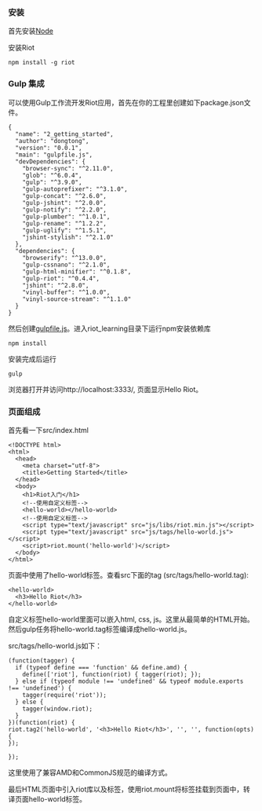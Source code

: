 ### 安装

首先安装[Node](http://nodejs.org)

安装Riot

    npm install -g riot
    
    
### Gulp 集成

可以使用Gulp工作流开发Riot应用，首先在你的工程里创建如下package.json文件。

    {
      "name": "2_getting_started",
      "author": "dongtong",
      "version": "0.0.1",
      "main": "gulpfile.js",
      "devDependencies": {
        "browser-sync": "^2.11.0",
        "glob": "^6.0.4",
        "gulp": "^3.9.0",
        "gulp-autoprefixer": "^3.1.0",
        "gulp-concat": "^2.6.0",
        "gulp-jshint": "^2.0.0",
        "gulp-notify": "^2.2.0",
        "gulp-plumber": "^1.0.1",
        "gulp-rename": "^1.2.2",
        "gulp-uglify": "^1.5.1",
        "jshint-stylish": "^2.1.0"
      },
      "dependencies": {
        "browserify": "^13.0.0",
        "gulp-cssnano": "^2.1.0",
        "gulp-html-minifier": "^0.1.8",
        "gulp-riot": "^0.4.4",
        "jshint": "^2.8.0",
        "vinyl-buffer": "^1.0.0",
        "vinyl-source-stream": "^1.1.0"
      }
    }
    
然后创建[gulpfile.js](riot_learning/gulpfile.js)。进入riot_learning目录下运行npm安装依赖库

    npm install
    
安装完成后运行

    gulp

浏览器打开并访问http://localhost:3333/, 页面显示Hello Riot。

### 页面组成

首先看一下src/index.html

    <!DOCTYPE html>
    <html>
      <head>
        <meta charset="utf-8">
        <title>Getting Started</title>
      </head>
      <body>
        <h1>Riot入门</h1>
        <!--使用自定义标签-->
        <hello-world></hello-world>
        <!--使用自定义标签-->
        <script type="text/javascript" src="js/libs/riot.min.js"></script>
        <script type="text/javascript" src="js/tags/hello-world.js"></script>
        <script>riot.mount('hello-world')</script>
      </body>
    </html>

页面中使用了hello-world标签。查看src下面的tag (src/tags/hello-world.tag): 

    <hello-world>
      <h3>Hello Riot</h3>
    </hello-world>

自定义标签hello-world里面可以嵌入html, css, js。这里从最简单的HTML开始。然后gulp任务将hello-world.tag标签编译成hello-world.js。

src/tags/hello-world.js如下：

    (function(tagger) {
      if (typeof define === 'function' && define.amd) {
        define(['riot'], function(riot) { tagger(riot); });
      } else if (typeof module !== 'undefined' && typeof module.exports !== 'undefined') {
        tagger(require('riot'));
      } else {
        tagger(window.riot);
      }
    })(function(riot) {
    riot.tag2('hello-world', '<h3>Hello Riot</h3>', '', '', function(opts) {
    });

    });
    
这里使用了兼容AMD和CommonJS规范的编译方式。

最后HTML页面中引入riot库以及标签，使用riot.mount将标签挂载到页面中，转译页面hello-world标签。